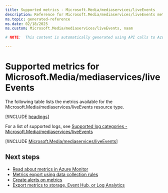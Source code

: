 ```yaml
---
title: Supported metrics - Microsoft.Media/mediaservices/liveEvents
description: Reference for Microsoft.Media/mediaservices/liveEvents metrics in Azure Monitor.
ms.topic: generated-reference
ms.date: 02/18/2025
ms.custom: Microsoft.Media/mediaservices/liveEvents, naam

# NOTE:  This content is automatically generated using API calls to Azure. Any edits made on these files will be overwritten in the next run of the script. 

---
```


  
# Supported metrics for Microsoft.Media/mediaservices/liveEvents
  
The following table lists the metrics available for the Microsoft.Media/mediaservices/liveEvents resource type.  
  
  
[!INCLUDE [headings](~/reusable-content/ce-skilling/azure/includes/azure-monitor/reference/metrics/metrics-headings.md)]  
  
  
  
For a list of supported logs, see [Supported log categories - Microsoft.Media/mediaservices/liveEvents](../supported-logs/microsoft-media-mediaservices-liveevents-logs.md)  
  
 

[!INCLUDE [Microsoft.Media/mediaservices/liveEvents](~/reusable-content/ce-skilling/azure/includes/azure-monitor/reference/metrics/microsoft-media-mediaservices-liveevents-metrics-include.md)]  



## Next steps

- [Read about metrics in Azure Monitor](/azure/azure-monitor/data-platform)
- [Metrics export using data collection rules](/azure/azure-monitor/essentials/data-collection-metrics)
- [Create alerts on metrics](/azure/azure-monitor/alerts/alerts-overview)
- [Export metrics to storage, Event Hub, or Log Analytics](/azure/azure-monitor/essentials/platform-logs-overview)

